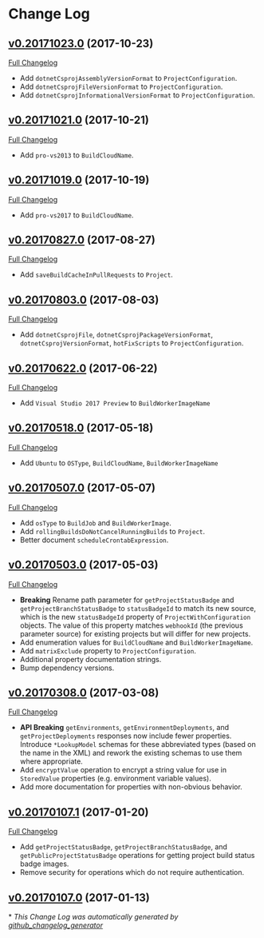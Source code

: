 # Change Log

## [v0.20171023.0](https://github.com/kevinoid/appveyor-swagger/tree/v0.20171023.0) (2017-10-23)
[Full Changelog](https://github.com/kevinoid/appveyor-swagger/compare/v0.20171021.0...v0.20171023.0)

- Add `dotnetCsprojAssemblyVersionFormat` to `ProjectConfiguration`.
- Add `dotnetCsprojFileVersionFormat` to `ProjectConfiguration`.
- Add `dotnetCsprojInformationalVersionFormat` to `ProjectConfiguration`.

## [v0.20171021.0](https://github.com/kevinoid/appveyor-swagger/tree/v0.20171021.0) (2017-10-21)
[Full Changelog](https://github.com/kevinoid/appveyor-swagger/compare/v0.20171019.0...v0.20171021.0)

- Add `pro-vs2013` to `BuildCloudName`.

## [v0.20171019.0](https://github.com/kevinoid/appveyor-swagger/tree/v0.20171019.0) (2017-10-19)
[Full Changelog](https://github.com/kevinoid/appveyor-swagger/compare/v0.20170827.0...v0.20171019.0)

- Add `pro-vs2017` to `BuildCloudName`.

## [v0.20170827.0](https://github.com/kevinoid/appveyor-swagger/tree/v0.20170827.0) (2017-08-27)
[Full Changelog](https://github.com/kevinoid/appveyor-swagger/compare/v0.20170803.0...v0.20170827.0)

- Add `saveBuildCacheInPullRequests` to `Project`.

## [v0.20170803.0](https://github.com/kevinoid/appveyor-swagger/tree/v0.20170803.0) (2017-08-03)
[Full Changelog](https://github.com/kevinoid/appveyor-swagger/compare/v0.20170622.0...v0.20170803.0)

- Add `dotnetCsprojFile`, `dotnetCsprojPackageVersionFormat`,
  `dotnetCsprojVersionFormat`, `hotFixScripts` to `ProjectConfiguration`.

## [v0.20170622.0](https://github.com/kevinoid/appveyor-swagger/tree/v0.20170622.0) (2017-06-22)
[Full Changelog](https://github.com/kevinoid/appveyor-swagger/compare/v0.20170518.0...v0.20170622.0)

- Add `Visual Studio 2017 Preview` to `BuildWorkerImageName`

## [v0.20170518.0](https://github.com/kevinoid/appveyor-swagger/tree/v0.20170518.0) (2017-05-18)

[Full Changelog](https://github.com/kevinoid/appveyor-swagger/compare/v0.20170507.0...v0.20170518.0)
- Add `Ubuntu` to `OSType`, `BuildCloudName`, `BuildWorkerImageName`

## [v0.20170507.0](https://github.com/kevinoid/appveyor-swagger/tree/v0.20170507.0) (2017-05-07)
[Full Changelog](https://github.com/kevinoid/appveyor-swagger/compare/v0.20170503.0...v0.20170507.0)

- Add `osType` to `BuildJob` and `BuildWorkerImage`.
- Add `rollingBuildsDoNotCancelRunningBuilds` to `Project`.
- Better document `scheduleCrontabExpression`.

## [v0.20170503.0](https://github.com/kevinoid/appveyor-swagger/tree/v0.20170503.0) (2017-05-03)
[Full Changelog](https://github.com/kevinoid/appveyor-swagger/compare/v0.20170308.0...v0.20170503.0)

- **Breaking**  Rename path parameter for `getProjectStatusBadge` and
  `getProjectBranchStatusBadge` to `statusBadgeId` to match its new source,
  which is the new `statusBadgeId` property of `ProjectWithConfiguration`
  objects.  The value of this property matches `webhookId` (the previous
  parameter source) for existing projects but will differ for new projects.
- Add enumeration values for `BuildCloudName` and `BuildWorkerImageName`.
- Add `matrixExclude` property to `ProjectConfiguration`.
- Additional property documentation strings.
- Bump dependency versions.

## [v0.20170308.0](https://github.com/kevinoid/appveyor-swagger/tree/v0.20170308.0) (2017-03-08)
[Full Changelog](https://github.com/kevinoid/appveyor-swagger/compare/v0.20170107.1...v0.20170308.0)

- **API Breaking**  `getEnvironments`, `getEnvironmentDeployments`, and
  `getProjectDeployments` responses now include fewer properties.  Introduce
  `*LookupModel` schemas for these abbreviated types (based on the name in the
  XML) and rework the existing schemas to use them where appropriate.
- Add `encryptValue` operation to encrypt a string value for use in
  `StoredValue` properties (e.g. environment variable values).
- Add more documentation for properties with non-obvious behavior.

## [v0.20170107.1](https://github.com/kevinoid/appveyor-swagger/tree/v0.20170107.1) (2017-01-20)
[Full Changelog](https://github.com/kevinoid/appveyor-swagger/compare/v0.20170107.0...v0.20170107.1)

- Add `getProjectStatusBadge`, `getProjectBranchStatusBadge`, and `getPublicProjectStatusBadge` operations for getting project build status badge images.
- Remove security for operations which do not require authentication.

## [v0.20170107.0](https://github.com/kevinoid/appveyor-swagger/tree/v0.20170107.0) (2017-01-13)


\* *This Change Log was automatically generated by [github_changelog_generator](https://github.com/skywinder/Github-Changelog-Generator)*

